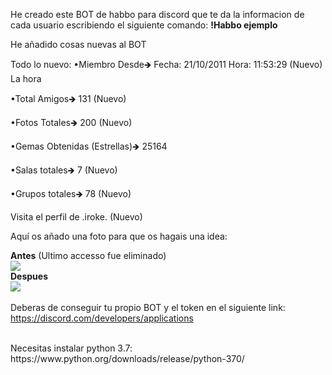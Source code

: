 He creado este BOT de habbo para discord que te da la informacion de cada usuario escribiendo el siguiente comando:
<b>!Habbo ejemplo</b>

He añadido cosas nuevas al BOT

Todo lo nuevo:
•Miembro Desde🡺 Fecha: 21/10/2011 Hora: 11:53:29 (Nuevo) La hora

•Total Amigos🡺 131 (Nuevo)

•Fotos Totales🡺 200 (Nuevo)

•Gemas Obtenidas (Estrellas)🡺 25164

•Salas totales🡺 7 (Nuevo)

•Grupos totales🡺 78 (Nuevo)

Visita el perfil de .iroke. (Nuevo)

Aquí os añado una foto para que os hagais una idea:

<b>Antes</b> (Ultimo accesso fue eliminado)
<br>
<img src="https://i.imgur.com/7t5I0e3.png">
<br>
<b>Despues</b>
<br>
<img src="https://i.imgur.com/7Rl39lF.png">
<br>
<br>
Deberas de conseguir tu propio BOT y el token en el siguiente link: <a href="https://discord.com/developers/applications">https://discord.com/developers/applications</a>

<br>
Necesitas instalar python 3.7: https://www.python.org/downloads/release/python-370/

